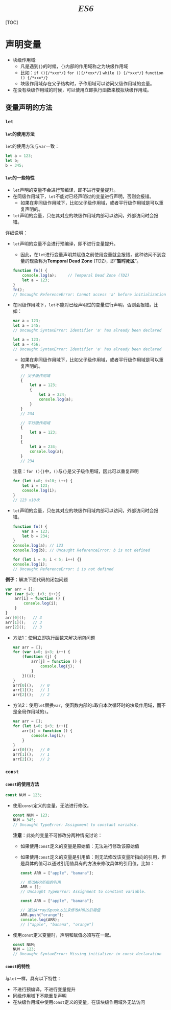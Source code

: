 <h1 style="fontsize:28px;text-align:center;font-family:Georgia;font-style:italic;color:#333">ES6</h1>
[TOC]

# 声明变量

-   块级作用域:
    -   凡是遇到`{}`的时候，`{}`内部的作用域称之为块级作用域
    -   比如：`if (){/*xxx*/}` `for (){/*xxx*/}` `while () {/*xxx*/}` `function () {/*xxx*/}`
    -   块级作用域存在父子结构时，子作用域可以访问父级作用域的变量。
-   在没有块级作用域的时候，可以使用立即执行函数来模拟块级作用域。



## 变量声明的方法

### `let`

#### `let`的使用方法

`let`的使用方法与`var`一致：

```js
let a = 123;
let b;
b = 345;
```



#### `let`的一些特性

-   `let`声明的变量不会进行预编译，即不进行变量提升。
-   在同级作用域下，`let`不能对已经声明过的变量进行声明，否则会报错。
    -   如果在非同级作用域下，比如父子级作用域，或者平行级作用域是可以重复声明的。
-   `let`声明的变量，只在其对应的块级作用域内部可以访问，外部访问时会报错。



详细说明：

-   `let`声明的变量不会进行预编译，即不进行变量提升。

    -   因此，在`let`进行变量声明并赋值之前使用变量就会报错，这种访问不到变量的现象称为**Temporal Dead Zone** (TDZ)，即”**暂时死区**“。

    ```js
    function fn() {
        console.log(a);		// Temporal Dead Zone (TDZ)
        let a = 123;
    }
    fn();
    // Uncaught ReferenceError: Cannot access 'a' before initialization
    ```

-   在同级作用域下，`let`不能对已经声明过的变量进行声明，否则会报错。比如：

    ```js
    var a = 123;
    let a = 345;
    // Uncaught SyntaxError: Identifier 'a' has already been declared
    ```
    
    ```js
    let a = 123;
    let a = 456;
    // Uncaught SyntaxError: Identifier 'a' has already been declared
    ```
    
    -   如果在非同级作用域下，比如父子级作用域，或者平行级作用域是可以重复声明的。
    
        ```js
        // 父子级作用域
        {
            let a = 123;
            {
                let a = 234;
                console.log(a);
            }
        }
        // 234
        ```
    
        ```js
        // 平行级作用域
        {
            let a = 123;
        }
        {
            let a = 234;
            console.log(a);
        }
        // 234
        ```
    
    注意：`for (){}`中，`()`与`{}`是父子级作用域，因此可以重复声明
    
    ```js
    for (let i=0; i<10; i++) {
        let i = 123;
        console.log(i);
    }
    // 123 x10次
    ```
    
-   `let`声明的变量，只在其对应的块级作用域内部可以访问，外部访问时会报错。

    ```js
    function fn() {
        var a = 123;
        let b = 234;
    }
    console.log(a);	// 123
    console.log(b); // Uncaught ReferenceError: b is not defined
    ```
    
    ```js
    for (let i = 0; i < 5; i++) {}
    console.log(i);
    // Uncaught ReferenceError: i is not defined
    ```

**例子**：解决下面代码的闭包问题

```js
var arr = [];
for (var i=0; i<3; i++){
    arr[i] = function () {
        console.log(i);
    }
}
arr[0]();	// 3
arr[1]();	// 3
arr[2]();	// 3
```

-   方法1：使用立即执行函数来解决闭包问题

    ```js
    var arr = [];
    for (var i=0; i<3; i++) {
        (function (j) {
            arr[j] = function () {
                console.log(j);
            }
        })(i);
    }
    arr[0]();	// 0
    arr[1]();	// 1
    arr[2]();	// 2
    ```

- 方法2：使用`let`替换`var`，使函数内部的`i`取自本次循环时的块级作用域，而不是全局作用域的`i`。

    ```js
    var arr = [];
    for (let i=0; i<3; i++){
        arr[i] = function () {
            console.log(i);
        }
    }
    arr[0]();	// 0
    arr[1]();	// 1
    arr[2]();	// 2
    ```

    

### `const`

#### `const`的使用方法

```js
const NUM = 123;
```

-   使用`const`定义的变量，无法进行修改。

    ```js
    const NUM = 123;
    NUM = 345;
    // Uncaught TypeError: Assignment to constant variable.
    ```

    **注意**：此处的变量不可修改分两种情况讨论：

    -   如果使用`const`定义的变量是原始值：无法进行修改该原始值

    -   如果使用`const`定义的变量是引用值：则无法修改该变量所指向的引用，但是具体的值可以通过引用值具有的方法来修改具体的引用值。比如：

        ```js
        const ARR = ["apple", "banana"];
        
        // 修改ARR所指的引用
        ARR = [];
        // Uncaught TypeError: Assignment to constant variable.
        ```

        ```js
        const ARR = ["apple", "banana"];
        
        // 通过Array的push方法来修改ARR的引用值
        ARR.push("orange");
        console.log(ARR);
        // ["apple", "banana", "orange"]
        ```

-   使用`const`定义变量时，声明和赋值必须写在一起。

    ```js
    const NUM;
    NUM = 123;
    // Uncaught SyntaxError: Missing initializer in const declaration
    ```

####  `const`的特性

与`let`一样，具有以下特性：

-   不进行预编译，不进行变量提升
-   同级作用域下不能重复声明
-   在块级作用域中使用`const`定义的变量，在该块级作用域外无法访问





